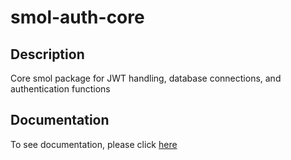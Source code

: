 # smol-auth-core

## Description
Core smol package for JWT handling, database connections, and authentication functions

## Documentation
To see documentation, please click [here]('https://github.com/reenphygeorge/smol-auth/#readme')